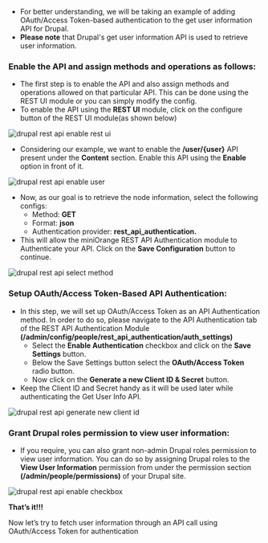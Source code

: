 * For better understanding, we will be taking an example of adding OAuth/Access Token-based authentication to the get user information API for Drupal.
* **Please note** that Drupal's get user information API is used to retrieve user information.

### Enable the API and assign methods and operations as follows:

* The first step is to enable the API and also assign methods and operations allowed on that particular API. This can be done using the REST UI module or you can simply modify the config.
* To enable the API using the **REST UI** module, click on the configure button of the REST UI module(as shown below)

![drupal rest api enable rest ui](https://www.drupal.org/files/drupal-rest-api-enable-rest-ui_0.png)

* Considering our example, we want to enable the **/user/{user}** API present under the **Content** section. Enable this API using the **Enable** option in front of it.

![drupal rest api enable user](https://www.drupal.org/files/drupal-rest-api-enable-user.png)

* Now, as our goal is to retrieve the node information, select the following configs:  
   * Method: **GET**  
   * Format: **json**  
   * Authentication provider: **rest\_api\_authentication.**
* This will allow the miniOrange REST API Authentication module to Authenticate your API. Click on the **Save Configuration** button to continue.

![drupal rest api select method](https://www.drupal.org/files/Drupal-rest-api-select-method_0.png)

### Setup OAuth/Access Token-Based API Authentication:

* In this step, we will set up OAuth/Access Token as an API Authentication  
 method. In order to do so, please navigate to the API Authentication tab of the REST API Authentication Module **(/admin/config/people/rest\_api\_authentication/auth\_settings)**  
   * Select the **Enable Authentication** checkbox and click on the **Save Settings** button.  
   * Below the Save Settings button select the **OAuth/Access Token** radio button.  
   * Now click on the **Generate a new Client ID & Secret** button.
* Keep the Client ID and Secret handy as it will be used later while authenticating the Get User Info API.

![drupal rest api generate new client id](https://www.drupal.org/files/drupal-rest-api-generate-new-client-id.png)

### Grant Drupal roles permission to view user information:

* If you require, you can also grant non-admin Drupal roles permission to view user information. You can do so by assigning Drupal roles to the **View User Information** permission from under the permission section **(/admin/people/permissions)** of your Drupal site.

![drupal rest api enable checkbox](https://www.drupal.org/files/drupal-rest-api-enable-checkbox.png)

**That’s it!!!**

Now let’s try to fetch user information through an API call using OAuth/Access Token for authentication